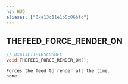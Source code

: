 ```yaml
---
ns: HUD
aliases: ["0xa13c11e1b5c06bfc"]
---
```

## THEFEED_FORCE_RENDER_ON

```c
// 0xA13C11E1B5C06BFC
void THEFEED_FORCE_RENDER_ON();
```

```
Forces the feed to render all the time.
none
```
